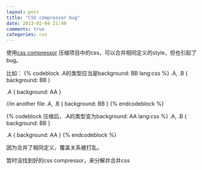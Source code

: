 ```yaml
---
layout: post
title: "CSS compressor bug"
date: 2013-02-04 21:49
comments: true
categories: css
---
```


使用[css compressor](http://www.csscompressor.com/) 压缩项目中的css，可以合并相同定义的style，但也引起了bug。

比如：
{% codeblock .A的类型应当是background: BB lang:css %}
.A, .B {
        background: BB
}
 
.A {
        background: AA
}

//in another file
.A, .B {
        background: BB
}
{% endcodeblock %}

{% codeblock 压缩后，.A的类型变为background: AA lang:css %}
.A, .B {
        background: BB
}
 
.A {
        background: AA
}
{% endcodeblock %}

因为合并了相同定义，覆盖关系被打乱。

暂时没找到好的css compressor，来分解并合并css